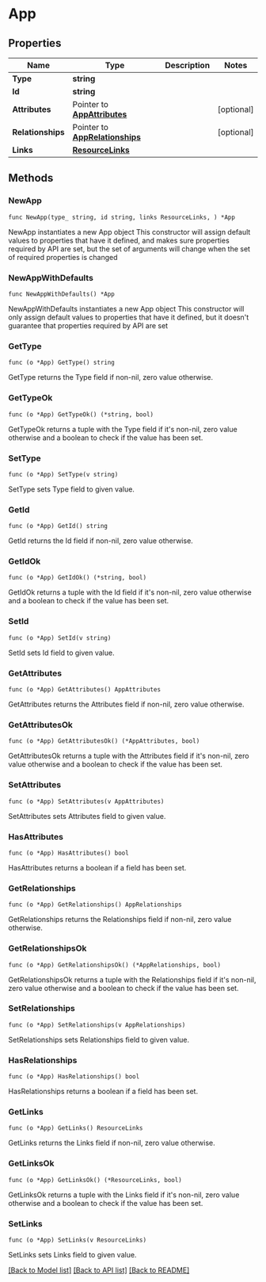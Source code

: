 # App

## Properties

Name | Type | Description | Notes
------------ | ------------- | ------------- | -------------
**Type** | **string** |  | 
**Id** | **string** |  | 
**Attributes** | Pointer to [**AppAttributes**](AppAttributes.md) |  | [optional] 
**Relationships** | Pointer to [**AppRelationships**](AppRelationships.md) |  | [optional] 
**Links** | [**ResourceLinks**](ResourceLinks.md) |  | 

## Methods

### NewApp

`func NewApp(type_ string, id string, links ResourceLinks, ) *App`

NewApp instantiates a new App object
This constructor will assign default values to properties that have it defined,
and makes sure properties required by API are set, but the set of arguments
will change when the set of required properties is changed

### NewAppWithDefaults

`func NewAppWithDefaults() *App`

NewAppWithDefaults instantiates a new App object
This constructor will only assign default values to properties that have it defined,
but it doesn't guarantee that properties required by API are set

### GetType

`func (o *App) GetType() string`

GetType returns the Type field if non-nil, zero value otherwise.

### GetTypeOk

`func (o *App) GetTypeOk() (*string, bool)`

GetTypeOk returns a tuple with the Type field if it's non-nil, zero value otherwise
and a boolean to check if the value has been set.

### SetType

`func (o *App) SetType(v string)`

SetType sets Type field to given value.


### GetId

`func (o *App) GetId() string`

GetId returns the Id field if non-nil, zero value otherwise.

### GetIdOk

`func (o *App) GetIdOk() (*string, bool)`

GetIdOk returns a tuple with the Id field if it's non-nil, zero value otherwise
and a boolean to check if the value has been set.

### SetId

`func (o *App) SetId(v string)`

SetId sets Id field to given value.


### GetAttributes

`func (o *App) GetAttributes() AppAttributes`

GetAttributes returns the Attributes field if non-nil, zero value otherwise.

### GetAttributesOk

`func (o *App) GetAttributesOk() (*AppAttributes, bool)`

GetAttributesOk returns a tuple with the Attributes field if it's non-nil, zero value otherwise
and a boolean to check if the value has been set.

### SetAttributes

`func (o *App) SetAttributes(v AppAttributes)`

SetAttributes sets Attributes field to given value.

### HasAttributes

`func (o *App) HasAttributes() bool`

HasAttributes returns a boolean if a field has been set.

### GetRelationships

`func (o *App) GetRelationships() AppRelationships`

GetRelationships returns the Relationships field if non-nil, zero value otherwise.

### GetRelationshipsOk

`func (o *App) GetRelationshipsOk() (*AppRelationships, bool)`

GetRelationshipsOk returns a tuple with the Relationships field if it's non-nil, zero value otherwise
and a boolean to check if the value has been set.

### SetRelationships

`func (o *App) SetRelationships(v AppRelationships)`

SetRelationships sets Relationships field to given value.

### HasRelationships

`func (o *App) HasRelationships() bool`

HasRelationships returns a boolean if a field has been set.

### GetLinks

`func (o *App) GetLinks() ResourceLinks`

GetLinks returns the Links field if non-nil, zero value otherwise.

### GetLinksOk

`func (o *App) GetLinksOk() (*ResourceLinks, bool)`

GetLinksOk returns a tuple with the Links field if it's non-nil, zero value otherwise
and a boolean to check if the value has been set.

### SetLinks

`func (o *App) SetLinks(v ResourceLinks)`

SetLinks sets Links field to given value.



[[Back to Model list]](../README.md#documentation-for-models) [[Back to API list]](../README.md#documentation-for-api-endpoints) [[Back to README]](../README.md)


